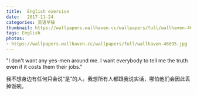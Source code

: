 ```yaml
---
title:  English exercise
date:   2017-11-24
categories: 英语早操
thumbnail: https://wallpapers.wallhaven.cc/wallpapers/full/wallhaven-46895.jpg
tags: English
photos:
- https://wallpapers.wallhaven.cc/wallpapers/full/wallhaven-46895.jpg
---
```


"I don't want any yes-men around me. I want everybody to tell me the truth even if it costs them their jobs."
<p>我不想身边有任何只会说“是”的人。我想所有人都跟我说实话，哪怕他们会因此丢掉饭碗。</p>
